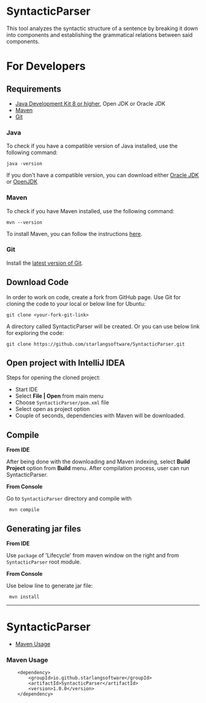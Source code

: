 # SyntacticParser

This tool analyzes the syntactic structure of a sentence by breaking it down into components and establishing the grammatical relations between said components.

For Developers
============

## Requirements

* [Java Development Kit 8 or higher](#java), Open JDK or Oracle JDK
* [Maven](#maven)
* [Git](#git)

### Java 

To check if you have a compatible version of Java installed, use the following command:

    java -version
    
If you don't have a compatible version, you can download either [Oracle JDK](https://www.oracle.com/technetwork/java/javase/downloads/jdk8-downloads-2133151.html) or [OpenJDK](https://openjdk.java.net/install/)    

### Maven
To check if you have Maven installed, use the following command:

    mvn --version
    
To install Maven, you can follow the instructions [here](https://maven.apache.org/install.html).      

### Git

Install the [latest version of Git](https://git-scm.com/book/en/v2/Getting-Started-Installing-Git).

## Download Code

In order to work on code, create a fork from GitHub page. 
Use Git for cloning the code to your local or below line for Ubuntu:

	git clone <your-fork-git-link>

A directory called SyntacticParser will be created. Or you can use below link for exploring the code:

	git clone https://github.com/starlangsoftware/SyntacticParser.git

## Open project with IntelliJ IDEA

Steps for opening the cloned project:

* Start IDE
* Select **File | Open** from main menu
* Choose `SyntacticParser/pom.xml` file
* Select open as project option
* Couple of seconds, dependencies with Maven will be downloaded. 


## Compile

**From IDE**

After being done with the downloading and Maven indexing, select **Build Project** option from **Build** menu. After compilation process, user can run SyntacticParser.

**From Console**

Go to `SyntacticParser` directory and compile with 

     mvn compile 

## Generating jar files

**From IDE**

Use `package` of 'Lifecycle' from maven window on the right and from `SyntacticParser` root module.

**From Console**

Use below line to generate jar file:

     mvn install



------------------------------------------------

SyntacticParser
============
+ [Maven Usage](#maven-usage)


### Maven Usage

        <dependency>
            <groupId>io.github.starlangsoftware</groupId>
            <artifactId>SyntacticParser</artifactId>
            <version>1.0.0</version>
        </dependency>
